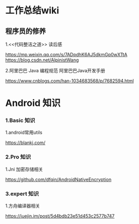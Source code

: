 
# 工作总结wiki
## 程序员的修养

1.<<代码整洁之道>> 读后感 

https://mp.weixin.qq.com/s/7ADpdhK6AJ5dkmGp0wXTtA https://blog.csdn.net/AlpinistWang

2.阿里巴巴 Java 编程规范 阿里巴巴Java开发手册 

https://www.cnblogs.com/han-1034683568/p/7682594.html


# Android 知识

### 1.Basic 知识

1.android常用utils

https://blankj.com/

### 2.Pro 知识

1.Jni 加密存储相关

https://github.com/dfqin/AndroidNativeEncryption

### 3.expert 知识

1.方舟编译器相关

https://juejin.im/post/5d4bdb23e51d453c2577b747
